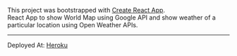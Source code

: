This project was bootstrapped with [Create React App](https://github.com/facebook/create-react-app).
<br/>
React App to show World Map using Google API and show weather of a particular location using Open Weather APIs.
<br/>
<hr/>
Deployed At: <a href="https://map-react.herokuapp.com/">Heroku</a>
